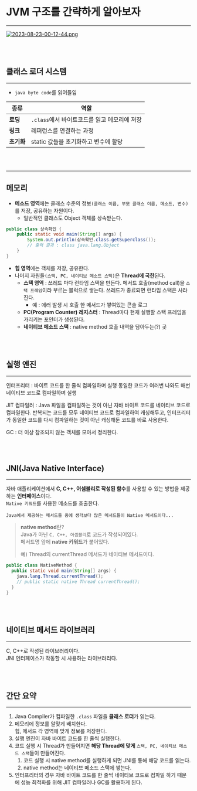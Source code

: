 # JVM 구조를 간략하게 알아보자

---

[![2023-08-23-00-12-44.png](https://i.postimg.cc/nLpWq41L/2023-08-23-00-12-44.png)](https://postimg.cc/4Y2wghqC)

<br><br>

## 클래스 로더 시스템

---

* `java byte code`를 읽어들임  

| 종류  | 역할  |
|-----|-----|
| **로딩** | `.class`에서 바이트코드를 읽고 메모리에 저장 |
| **링크** | 레퍼런스를 연결하는 과정 |
| **초기화** | static 값들을 초기화하고 변수에 할당 |

<br><br>

---

## 메모리
* **메소드 영역**에는 클래스 수준의 정보`(클래스 이름, 부모 클래스 이름, 메소드, 변수)`를 저장, 공유하는 자원이다.
  * 일반적인 클래스도 Object 객체를 상속받는다.
```java
public class 상속확인 {
    public static void main(String[] args) {
        System.out.println(상속확인.class.getSuperclass());
        // 출력 결과 : class java.lang.Object
    }
}
```
* **힙 영역**에는 객체를 저장, 공유한다.
* 나머지 자원들`(스택, PC, 네이티브 메소드 스택)`은 **Thread에 국한**된다.
  * **스택 영역** : 쓰레드 마다 런타임 스택을 만든다. 메서드 호출(method call)을 `스택 프레임`이라 부르는 블럭으로 쌓는다. 쓰레드가 종료되면 런타임 스택은 사라진다.
    * 예 : 에러 발생 시 호출 한 메서드가 쌓여있는 콘솔 로그
  * **PC(Program Counter) 레지스터** : Thread마다 현재 실행할 스택 프레임을 가리키는 포인터가 생성된다.
  * **네이티브 메소드 스택** : native method 호출 내역을 담아두는(?) 곳

<br><br>

## 실행 엔진

---

인터프리터 : 바이트 코드를 한 줄씩 컴파일하며 실행
동일한 코드가 여러번 나와도 매번 네이티브 코드로 컴파일하며 실행

JIT 컴파일러 : Java 파일을 컴파일하는 것이 아닌 자바 바이트 코드를 네이티브 코드로 컴파일한다. 반복되는 코드를 모두 네이티브 코드로 컴파일하여 캐싱해두고, 인터프리터가 동일한 코드를 다시 컴파일하는 것이 아닌 캐싱해둔 코드를 바로 사용한다.

GC : 더 이상 참조되지 않는 객체를 모아서 정리한다.

<br><br>

## JNI(Java Native Interface)

---

자바 애플리케이션에서 **C, C++, 어셈블리로 작성된 함수**를 사용할 수 있는 방법을 제공하는 **인터페이스**이다.    
`Native 키워드`를 사용한 메소드를 호출한다.  
  
    Java에서 제공하는 메서드들 중에 생각보다 많은 메서드들이 Native 메서드이다...

> **native method**란?  
> Java가 아닌 `C, C++, 어셈블리`로 코드가 작성되어있다.  
> 메서드명 앞에 **native 키워드**가 붙어있다.
> 
> 예) Thread의 currentThread 메서드가 네이티브 메서드이다.
```java
public class NativeMethod {
  public static void main(String[] args) {
    java.lang.Thread.currentThread();
    // public static native Thread currentThread();
  }
}
```

<br><br>

## 네이티브 메서드 라이브러리

---

C, C++로 작성된 라이브러리이다.  
JNI 인터페이스가 작동할 시 사용하는 라이브러리다.

<br><br>

## 간단 요약

---

1. Java Compiler가 컴파일한 `.class` 파일을 **클래스 로더**가 읽는다.
2. 메모리에 정보를 알맞게 배치한다.  
   힙, 메서드 각 영역에 맞게 정보를 저장한다.  
3. 실행 엔진이 자바 바이트 코드를 한 줄씩 실행한다.
4. 코드 실행 시 Thread가 만들어지면 **해당 Thread에 맞게** `스택, PC, 네이티브 메소드 스택`들이 만들어진다.
   1. 코드 실행 시 native method를 실행하게 되면 JNI를 통해 해당 코드를 읽는다.
   2. native method는 네이티브 메소드 스택에 쌓는다.
5. 인터프리터의 경우 자바 바이트 코드를 한 줄씩 네이티브 코드로 컴파일 하기 때문에 성능 최적화를 위해 JIT 컴파일러나 GC를 활용하게 된다.

